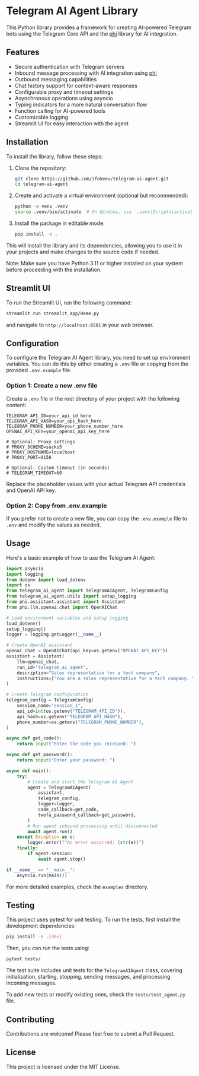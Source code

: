 # Telegram AI Agent Library

This Python library provides a framework for creating AI-powered Telegram bots using the Telegram Core API and the [phi](https://github.com/phidatahq/phidata) library for AI integration.

## Features

- Secure authentication with Telegram servers
- Inbound message processing with AI integration using [phi](https://github.com/phidatahq/phidata)
- Outbound messaging capabilities
- Chat history support for context-aware responses
- Configurable proxy and timeout settings
- Asynchronous operations using asyncio
- Typing indicators for a more natural conversation flow
- Function calling for AI-powered tools
- Customizable logging
- Streamlit UI for easy interaction with the agent

## Installation

To install the library, follow these steps:

1. Clone the repository:
   ```sh
   git clone https://github.com/ifokeev/telegram-ai-agent.git
   cd telegram-ai-agent
   ```

2. Create and activate a virtual environment (optional but recommended):
   ```sh
   python -m venv .venv
   source .venv/bin/activate  # On Windows, use `.venv\Scripts\activate`
   ```

3. Install the package in editable mode:
   ```sh
   pip install -e .
   ```

This will install the library and its dependencies, allowing you to use it in your projects and make changes to the source code if needed.

Note: Make sure you have Python 3.11 or higher installed on your system before proceeding with the installation.

## Streamlit UI

To run the Streamlit UI, run the following command:

```sh
streamlit run streamlit_app/Home.py
```

and navigate to `http://localhost:8501` in your web browser.

## Configuration

To configure the Telegram AI Agent library, you need to set up environment variables. You can do this by either creating a `.env` file or copying from the provided `.env.example` file.

### Option 1: Create a new .env file


Create a `.env` file in the root directory of your project with the following content:

```
TELEGRAM_API_ID=your_api_id_here
TELEGRAM_API_HASH=your_api_hash_here
TELEGRAM_PHONE_NUMBER=your_phone_number_here
OPENAI_API_KEY=your_openai_api_key_here

# Optional: Proxy settings
# PROXY_SCHEME=socks5
# PROXY_HOSTNAME=localhost
# PROXY_PORT=9150

# Optional: Custom timeout (in seconds)
# TELEGRAM_TIMEOUT=60
```

Replace the placeholder values with your actual Telegram API credentials and OpenAI API key.

### Option 2: Copy from .env.example

If you prefer not to create a new file, you can copy the `.env.example` file to `.env` and modify the values as needed.

## Usage

Here's a basic example of how to use the Telegram AI Agent:

```python
import asyncio
import logging
from dotenv import load_dotenv
import os
from telegram_ai_agent import TelegramAIAgent, TelegramConfig
from telegram_ai_agent.utils import setup_logging
from phi.assistant.assistant import Assistant
from phi.llm.openai.chat import OpenAIChat

# Load environment variables and setup logging
load_dotenv()
setup_logging()
logger = logging.getLogger(__name__)

# Create OpenAI assistant
openai_chat = OpenAIChat(api_key=os.getenv("OPENAI_API_KEY"))
assistant = Assistant(
    llm=openai_chat,
    run_id="telegram_ai_agent",
    description="Sales representative for a tech company",
    instructions=["You are a sales representative for a tech company. You are tasked with selling a product to the user."]
)

# Create Telegram configuration
telegram_config = TelegramConfig(
    session_name="session_1",
    api_id=int(os.getenv("TELEGRAM_API_ID")),
    api_hash=os.getenv("TELEGRAM_API_HASH"),
    phone_number=os.getenv("TELEGRAM_PHONE_NUMBER"),
)

async def get_code():
    return input("Enter the code you received: ")

async def get_password():
    return input("Enter your password: ")

async def main():
    try:
        # Create and start the Telegram AI Agent
        agent = TelegramAIAgent(
            assistant,
            telegram_config,
            logger=logger,
            code_callback=get_code,
            twofa_password_callback=get_password,
        )
        # Run agent inbound processing until disconnected
        await agent.run()
    except Exception as e:
        logger.error(f"An error occurred: {str(e)}")
    finally:
        if agent.session:
            await agent.stop()

if __name__ == "__main__":
    asyncio.run(main())
```

For more detailed examples, check the `examples` directory.

## Testing

This project uses pytest for unit testing. To run the tests, first install the development dependencies:

```sh
pip install -e .[dev]
```

Then, you can run the tests using:

```sh
pytest tests/
```

The test suite includes unit tests for the `TelegramAIAgent` class, covering initialization, starting, stopping, sending messages, and processing incoming messages.

To add new tests or modify existing ones, check the `tests/test_agent.py` file.

## Contributing

Contributions are welcome! Please feel free to submit a Pull Request.

## License

This project is licensed under the MIT License.